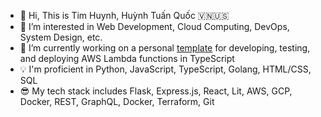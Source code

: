 - 👋 Hi, This is Tim Huynh, Huỳnh Tuấn Quốc 🇻🇳🇺🇸
- 👀 I’m interested in Web Development, Cloud Computing, DevOps, System Design, etc.
- 🌱 I’m currently working on a personal [template](https://github.com/TimHuynh0905/lambda-ts) for developing, testing, and deploying AWS Lambda functions in TypeScript
- 💡 I'm proficient in Python, JavaScript, TypeScript, Golang, HTML/CSS, SQL
- 😎 My tech stack includes Flask, Express.js, React, Lit, AWS, GCP, Docker, REST, GraphQL, Docker, Terraform, Git

<!---
TimHuynh0905/TimHuynh0905 is a ✨ special ✨ repository because its `README.md` (this file) appears on your GitHub profile.
You can click the Preview link to take a look at your changes.
--->
